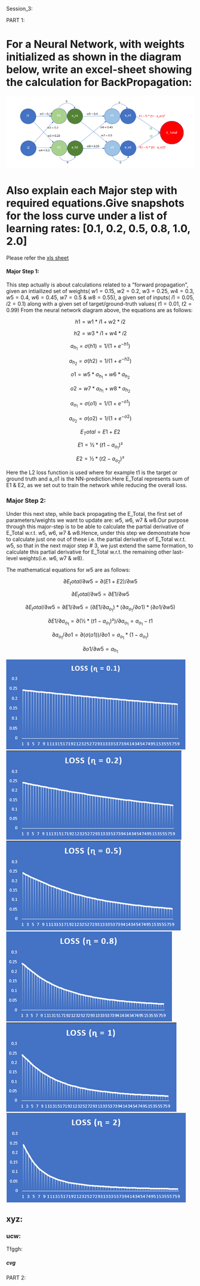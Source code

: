 Session_3:

PART 1:

# For a Neural Network, with weights initialized as shown in the diagram below, write an excel-sheet showing the calculation for BackPropagation:
![alt text](https://github.com/ojhajayant/EVA8/blob/main/session_3/Neural_Network_diagram.png "Logo Title Text 1")
# Also explain each Major step with required equations.Give snapshots for the loss curve under a list of learning rates: [0.1, 0.2, 0.5, 0.8, 1.0, 2.0] 

Please refer the [xls sheet](https://github.com/ojhajayant/EVA8/blob/main/session_2.5/EVA8_session_2_5_final_Jayant_Ojha.ipynb) 

#### Major Step 1:

This step actually is about calculations related to a "forward propagation", given an intiailized set of weights( $w1=0.15$, $w2=0.2$, $w3=0.25$, $w4=0.3$, $w5=0.4$, $w6=0.45$, $w7=0.5$ & $w8=0.55$), a given set of inputs( $i1=0.05$, $i2=0.1$) along with a given set of target/ground-truth values( $t1=0.01$, $t2=0.99$)
From the neural network diagram above, the equations are as follows:

$$ h1 = w1 * i1 + w2 * i2 $$

$$ h2 = w3 * i1 + w4 * i2 $$

$$ a_{h_1} = σ(h1) = 1/(1 + e^{-h1}) $$

$$ a_{h_2} = σ(h2) = 1/(1 + e^{-h2}) $$

$$ o1 = w5 * a_{h_1} + w6 * a_{h_2} $$

$$ o2 = w7 * a_{h_1} + w8 * a_{h_2} $$

$$ a_{o_1} = σ(o1) = 1/(1 + e^{-o1}) $$

$$ a_{o_2} = σ(o2) = 1/(1 + e^{-o2}) $$

$$ E_Total = E1 + E2 $$

$$ E1 = ½  *  (t1 - a_{o_1})² $$

$$ E2 = ½  *  (t2 - a_{o_2})² $$

Here the L2 loss function is used where for example t1 is the target or ground truth and a_o1 is the NN-prediction.Here E_Total represents sum of E1 & E2, as we set out to train the network while reducing the overall loss.

### Major Step 2:

Under this next step, while back propagating the E_Total, the first set of parameters/weights we want to update are: $w5$, $w6$, $w7$ & $w8$.Our purpose through this major-step is to be able to calculate the partial derivative of E_Total w.r.t. $w5$, $w6$, $w7$ & $w8$.Hence, under this step we demonstrate how to calculate just one out of these i.e. the partial derivative of E_Total w.r.t. $w5$, so that in the next major step # 3, we just extend the same formation, to calculate this partial derivative for E_Total w.r.t. the remaining other last-level weights(i.e. $w6$, $w7$ & $w8$).

The mathematical equations for $w5$ are as follows:

$$ ∂E_total / ∂w5 = ∂(E1 + E2) / ∂w5 $$
					
$$ ∂E_total / ∂w5 = ∂E1 / ∂w5 $$
					
$$ ∂E_total / ∂w5 = ∂E1 / ∂w5 = (∂E1 / ∂a_{o_1}) * (∂a_{o_1} / ∂o1) * (∂o1 / ∂w5) $$
					
$$ ∂E1 / ∂a_{o_1}  = ∂(½ * (t1 - a_{o_1})²) / ∂a_{o_1} = a_{o_1} - t1 $$
					
$$ ∂a_{o_1}/∂o1 = ∂(σ(o1))/∂o1 = a_{o_1} * (1 - a_{o_1} ) $$
					
$$ ∂o1 / ∂w5 = a_{h_1} $$
					


![alt text](https://github.com/ojhajayant/EVA8/blob/main/session_3/loss_curve_lr_0.1.png "Logo Title Text 1")
![alt text](https://github.com/ojhajayant/EVA8/blob/main/session_3/loss_curve_lr_0.2.png "Logo Title Text 1")
![alt text](https://github.com/ojhajayant/EVA8/blob/main/session_3/loss_curve_lr_0.5.png "Logo Title Text 1")
![alt text](https://github.com/ojhajayant/EVA8/blob/main/session_3/loss_curve_lr_0.8.png "Logo Title Text 1")
![alt text](https://github.com/ojhajayant/EVA8/blob/main/session_3/loss_curve_lr_1.0.png "Logo Title Text 1")
![alt text](https://github.com/ojhajayant/EVA8/blob/main/session_3/loss_curve_lr_2.0.png "Logo Title Text 1")


## xyz:

### ucw:
Tfggh:
 

##### cvg


PART 2:
